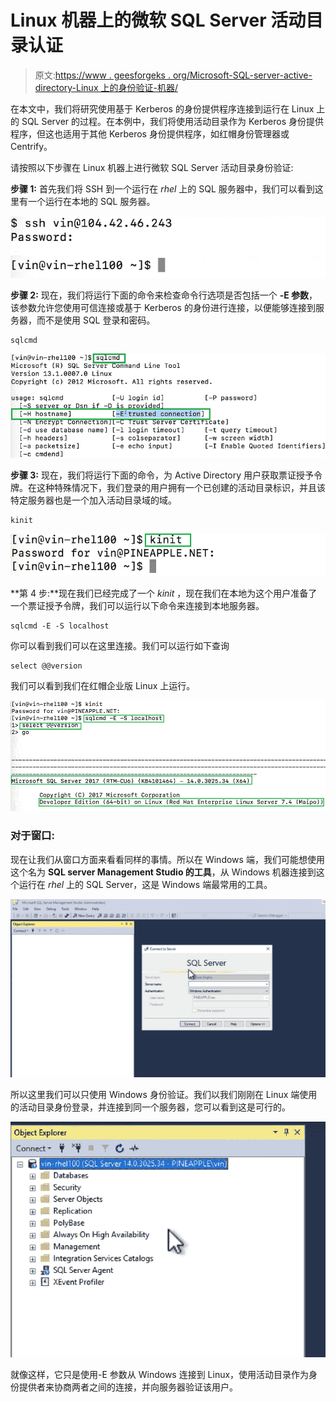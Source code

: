 # Linux 机器上的微软 SQL Server 活动目录认证

> 原文:[https://www . geesforgeks . org/Microsoft-SQL-server-active-directory-Linux 上的身份验证-机器/](https://www.geeksforgeeks.org/microsoft-sql-server-active-directory-authentication-on-linux-machine/)

在本文中，我们将研究使用基于 Kerberos 的身份提供程序连接到运行在 Linux 上的 SQL Server 的过程。在本例中，我们将使用活动目录作为 Kerberos 身份提供程序，但这也适用于其他 Kerberos 身份提供程序，如红帽身份管理器或 Centrify。

请按照以下步骤在 Linux 机器上进行微软 SQL Server 活动目录身份验证:

**步骤 1:** 首先我们将 SSH 到一个运行在 *rhel* 上的 SQL 服务器中，我们可以看到这里有一个运行在本地的 SQL 服务器。

![](img/a96ab7cbf2a53d23ed1da6df18670d95.png)

**步骤 2:** 现在，我们将运行下面的命令来检查命令行选项是否包括一个 **-E 参数**，该参数允许您使用可信连接或基于 Kerberos 的身份进行连接，以便能够连接到服务器，而不是使用 SQL 登录和密码。

```
sqlcmd
```

![](img/b040741c79b52bf13c9195489d37b3ca.png)

**步骤 3:** 现在，我们将运行下面的命令，为 Active Directory 用户获取票证授予令牌。在这种特殊情况下，我们登录的用户拥有一个已创建的活动目录标识，并且该特定服务器也是一个加入活动目录域的域。

```
kinit
```

![](img/c0d30ff3dfc44e192aedcf78730cdf2f.png)

**第 4 步:**现在我们已经完成了一个 *kinit* ，现在我们在本地为这个用户准备了一个票证授予令牌，我们可以运行以下命令来连接到本地服务器。

```
sqlcmd -E -S localhost
```

你可以看到我们可以在这里连接。我们可以运行如下查询

```
select @@version
```

我们可以看到我们在红帽企业版 Linux 上运行。

![](img/6b72af5043ee91c63132e6d340e32d6a.png)

### 对于窗口:

现在让我们从窗口方面来看看同样的事情。所以在 Windows 端，我们可能想使用这个名为 **SQL server Management Studio 的工具**，从 Windows 机器连接到这个运行在 *rhel* 上的 SQL Server，这是 Windows 端最常用的工具。

![](img/457d3c73c7815cd65eb5f9a47183587b.png)

所以这里我们可以只使用 Windows 身份验证。我们以我们刚刚在 Linux 端使用的活动目录身份登录，并连接到同一个服务器，您可以看到这是可行的。

![](img/975684d29d3415c899a7f884ad886ed7.png)

就像这样，它只是使用-E 参数从 Windows 连接到 Linux，使用活动目录作为身份提供者来协商两者之间的连接，并向服务器验证该用户。